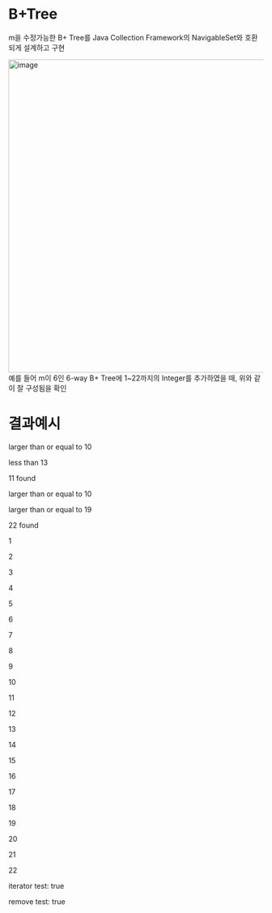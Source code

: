 # B+Tree

m을 수정가능한 B+ Tree를 Java Collection Framework의 NavigableSet<Integer>와 호환되게 설계하고 구현

<img width="619" alt="image" src="https://github.com/user-attachments/assets/422642a4-67e1-4889-b062-f91d9ab8fc38">
예를 들어 m이 6인 6-way B+ Tree에 1~22까지의 Integer를 추가하였을 때, 위와 같이 잘 구성됨을 확인

# 결과예시

larger than or equal to 10

less than 13

11 found

larger than or equal to 10

larger than or equal to 19

22 found

1

2

3

4

5

6

7

8

9

10

11

12

13

14

15

16

17

18

19

20

21

22


iterator test: true

remove test: true
